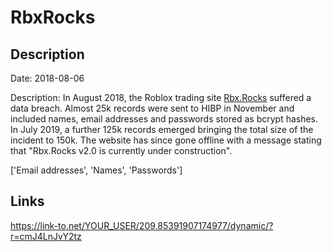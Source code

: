 # RbxRocks

## Description

Date: 2018-08-06

Description:
In August 2018, the Roblox trading site <a href="https://rbx.rocks/" target="_blank" rel="noopener">Rbx.Rocks</a> suffered a data breach. Almost 25k records were sent to HIBP in November and included names, email addresses and passwords stored as bcrypt hashes. In July 2019, a further 125k records emerged bringing the total size of the incident to 150k. The website has since gone offline with a message stating that &quot;Rbx.Rocks v2.0 is currently under construction&quot;.


['Email addresses', 'Names', 'Passwords']

## Links

https://link-to.net/YOUR_USER/209.85391907174977/dynamic/?r=cmJ4LnJvY2tz